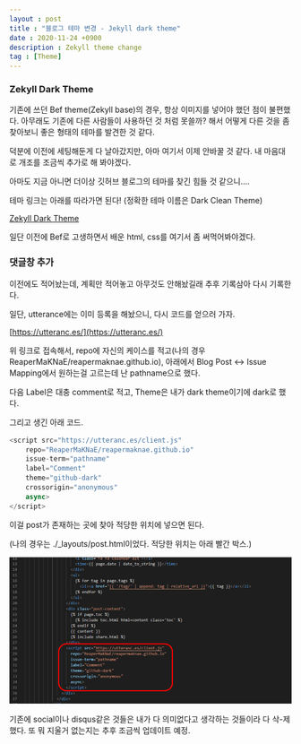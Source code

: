 ```yaml
---
layout : post
title : "블로그 테마 변경 - Jekyll dark theme"
date : 2020-11-24 +0900
description : Zekyll theme change
tag : [Theme]
---
```


### Zekyll Dark Theme

 기존에 쓰던 Bef theme(Zekyll base)의 경우, 항상 이미지를 넣어야 했던 점이 불편했다. 아무래도 기존에 다른 사람들이 사용하던 것 처럼 못쓸까? 해서 어떻게 다른 것을 좀 찾아보니 좋은 형태의 테마를 발견한 것 같다.

 덕분에 이전에 세팅해둔게 다 날아갔지만, 아마 여기서 이제 안바꿀 것 같다. 내 마음대로 개조를 조금씩 추가로 해 봐야겠다.

 아마도 지금 아니면 더이상 깃허브 블로그의 테마를 찾긴 힘들 것 같으니....

 테마 링크는 아래를 따라가면 된다! (정확한 테마 이름은 Dark Clean Theme)

[Zekyll Dark Theme](https://github.com/streetturtle/jekyll-clean-dark)

 일단 이전에 Bef로 고생하면서 배운 html, css를 여기서 좀 써먹어봐야겠다.



### 댓글창 추가

 이전에도 적어놨는데, 계획만 적어놓고 아무것도 안해놨길래 추후 기록삼아 다시 기록한다.

 일단, utterance에는 이미 등록을 해놨으니, 다시 코드를 얻으러 가자.

[https://utteranc.es/](https://utteranc.es/)

위 링크로 접속해서, repo에 자신의 케이스를 적고(나의 경우 ReaperMaKNaE/reapermaknae.github.io), 아래에서 Blog Post <-> Issue Mapping에서 원하는걸 고르는데 난 pathname으로 했다.

 다음 Label은 대충 comment로 적고, Theme은 내가 dark theme이기에 dark로 했다.

 그리고 생긴 아래 코드.

```python
<script src="https://utteranc.es/client.js"
	repo="ReaperMaKNaE/reapermaknae.github.io"
	issue-term="pathname"
	label="Comment"
	theme="github-dark"
	crossorigin="anonymous"
	async>
</script>
```

 이걸 post가 존재하는 곳에 찾아 적당한 위치에 넣으면 된다.

 (나의 경우는 ./_layouts/post.html이었다. 적당한 위치는 아래 빨간 박스.)

![img1](https://raw.githubusercontent.com/ReaperMaKNaE/reapermaknae.github.io/main/assets/img/20201124-1.png)

 기존에 social이나 disqus같은 것들은 내가 다 의미없다고 생각하는 것들이라 다 삭-제 했다. 또 뭐 지울거 없는지는 추후 조금씩 업데이트 예정.